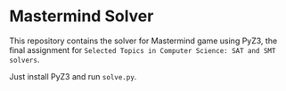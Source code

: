 # Mastermind Solver
 
This repository contains the solver for Mastermind game using PyZ3, the final assignment for ```Selected Topics in Computer Science: SAT and SMT solvers```.

Just install PyZ3 and run ```solve.py```.